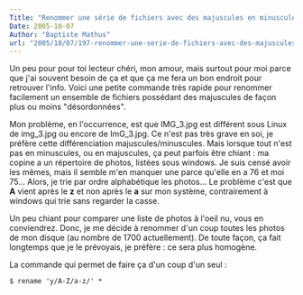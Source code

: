 ```yaml
---
Title: "Renommer une série de fichiers avec des majuscules en minuscules"
Date: 2005-10-07
Author: "Baptiste Mathus"
url: "2005/10/07/197-renommer-une-serie-de-fichiers-avec-des-majuscules-en-minuscules"
---
```




Un peu pour pour toi lecteur chéri, mon amour, mais surtout pour moi
parce que j'ai souvent besoin de ça et que ça me fera un bon endroit
pour retrouver l'info. Voici une petite commande très rapide pour
renommer facilement un ensemble de fichiers possédant des majuscules de
façon plus ou moins "désordonnées".

Mon problème, en l'occurrence, est que IMG\_3.jpg est différent sous
Linux de img\_3.jpg ou encore de ImG\_3.jpg. Ce n'est pas très grave en
soi, je préfère cette différenciation majuscules/minuscules. Mais
lorsque tout n'est pas en minuscules, ou en majuscules, ça peut parfois
être chiant : ma copine a un répertoire de photos, listées sous windows.
Je suis censé avoir les mêmes, mais il semble m'en manquer une parce
qu'elle en a 76 et moi 75... Alors, je trie par ordre alphabétique les
photos... Le problème c'est que **A** vient après le **z** et non après
le **a** sur mon système, contrairement à windows qui trie sans regarder
la casse.

Un peu chiant pour comparer une liste de photos à l'oeil nu, vous en
conviendrez. Donc, je me décide à renommer d'un coup toutes les photos
de mon disque (au nombre de 1700 actuellement). De toute façon, ça fait
longtemps que je le prévoyais, je préfère : ce sera plus homogène.

La commande qui permet de faire ça d'un coup d'un seul :

    $ rename 'y/A-Z/a-z/' *

